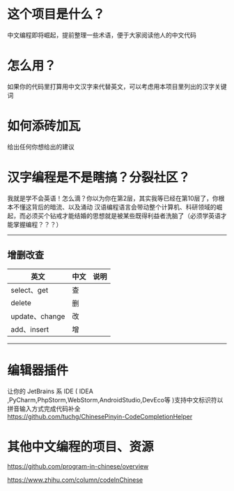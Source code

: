 # 这个项目是什么？
中文编程即将崛起，提前整理一些术语，便于大家阅读他人的中文代码

# 怎么用？
如果你的代码里打算用中文汉字来代替英文，可以考虑用本项目里列出的汉字关键词

# 如何添砖加瓦
给出任何你想给出的建议

# 汉字编程是不是瞎搞？分裂社区？
我就是学不会英语！怎么滴？你以为你在第2层，其实我等已经在第10层了，你根本不懂这背后的暗流、以及涌动
汉语编程语言会带动整个计算机、科研领域的崛起，而必须买个钻戒才能结婚的思想就是被某些既得利益者洗脑了（必须学英语才能掌握编程？？？）

-----
## 增删改查

| 英文         | 中文 | 说明 |
|------------|----|----|
| select、get     | 查  |    |
| delete     | 删  |    |
| update、change     | 改  |    |
| add、insert | 增  |    |






----

# 编辑器插件
让你的 JetBrains 系 IDE ( IDEA ,PyCharm,PhpStorm,WebStorm,AndroidStudio,DevEco等 )支持中文标识符以拼音输入方式完成代码补全    
https://github.com/tuchg/ChinesePinyin-CodeCompletionHelper 



# 其他中文编程的项目、资源

https://github.com/program-in-chinese/overview

https://www.zhihu.com/column/codeInChinese 
